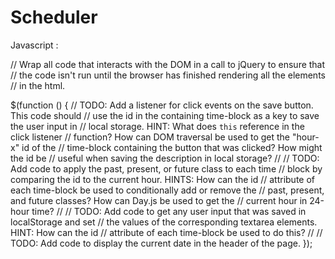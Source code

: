 # Scheduler

Javascript :

// Wrap all code that interacts with the DOM in a call to jQuery to ensure that
// the code isn't run until the browser has finished rendering all the elements
// in the html.

$(function () {
  // TODO: Add a listener for click events on the save button. This code should
  // use the id in the containing time-block as a key to save the user input in
  // local storage. HINT: What does `this` reference in the click listener
  // function? How can DOM traversal be used to get the "hour-x" id of the
  // time-block containing the button that was clicked? How might the id be
  // useful when saving the description in local storage?
  //
  // TODO: Add code to apply the past, present, or future class to each time
  // block by comparing the id to the current hour. HINTS: How can the id
  // attribute of each time-block be used to conditionally add or remove the
  // past, present, and future classes? How can Day.js be used to get the
  // current hour in 24-hour time?
  //
  // TODO: Add code to get any user input that was saved in localStorage and set
  // the values of the corresponding textarea elements. HINT: How can the id
  // attribute of each time-block be used to do this?
  //
  // TODO: Add code to display the current date in the header of the page.
});

